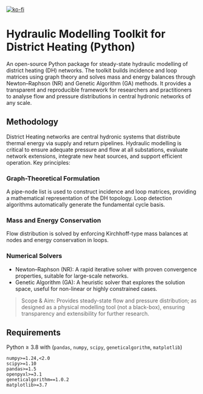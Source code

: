 [![ko-fi](https://ko-fi.com/img/githubbutton_sm.svg)](https://ko-fi.com/F2F01JB1KE)

# Hydraulic Modelling Toolkit for District Heating (Python)
An open-source Python package for steady-state hydraulic modelling of district heating (DH) networks. The toolkit builds incidence and loop matrices using graph theory and solves mass and energy balances through Newton–Raphson (NR) and Genetic Algorithm (GA) methods. It provides a transparent and reproducible framework for researchers and practitioners to analyse flow and pressure distributions in central hydronic networks of any scale.

## Methodology
District Heating networks are central hydronic systems that distribute thermal energy via supply and return pipelines. Hydraulic modelling is critical to ensure adequate pressure and flow at all substations, evaluate network extensions, integrate new heat sources, and support efficient operation. Key principles:

### Graph-Theoretical Formulation
A pipe-node list is used to construct incidence and loop matrices, providing a mathematical representation of the DH topology. Loop detection algorithms automatically generate the fundamental cycle basis.

### Mass and Energy Conservation
Flow distribution is solved by enforcing Kirchhoff-type mass balances at nodes and energy conservation in loops.

### Numerical Solvers
- Newton–Raphson (NR): A rapid iterative solver with proven convergence properties, suitable for large-scale networks.
- Genetic Algorithm (GA): A heuristic solver that explores the solution space, useful for non-linear or highly constrained cases.

> Scope & Aim: Provides steady-state flow and pressure distribution; as designed as a physical modelling tool (not a black-box), ensuring transparency and extensibility for further research.

## Requirements
Python ≥ 3.8 with (`pandas`, `numpy`, `scipy`, `geneticalgorithm`, `matplotlib`)

```
numpy>=1.24,<2.0
scipy>=1.10
pandas>=1.5
openpyxl>=3.1
geneticalgorithm==1.0.2
matplotlib>=3.7
```

